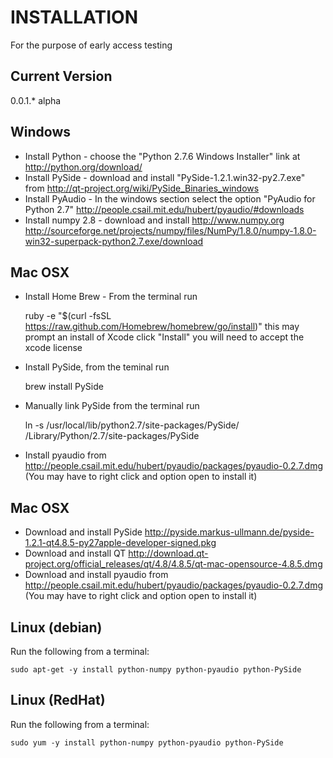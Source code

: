 INSTALLATION 
==============

For the purpose of early access testing


Current Version
---------------
0.0.1.* alpha


Windows
---------------

* Install Python - choose the "Python 2.7.6 Windows Installer" link at http://python.org/download/
* Install PySide - download and install "PySide-1.2.1.win32-py2.7.exe" from  http://qt-project.org/wiki/PySide_Binaries_windows
* Install PyAudio - In the windows section select the option "PyAudio for Python 2.7" http://people.csail.mit.edu/hubert/pyaudio/#downloads
* Install numpy 2.8 - download and install http://www.numpy.org http://sourceforge.net/projects/numpy/files/NumPy/1.8.0/numpy-1.8.0-win32-superpack-python2.7.exe/download


Mac OSX
--------------

* Install Home Brew - From the terminal run

    ruby -e "$(curl -fsSL https://raw.github.com/Homebrew/homebrew/go/install)"
    this may prompt an install of Xcode click "Install" you will need to accept the xcode license

* Install PySide,  from the teminal run

    brew install PySide

* Manually link PySide from the terminal run
    
    ln -s /usr/local/lib/python2.7/site-packages/PySide/ /Library/Python/2.7/site-packages/PySide

* Install pyaudio from http://people.csail.mit.edu/hubert/pyaudio/packages/pyaudio-0.2.7.dmg (You may have to right click and option open to install it)

Mac OSX
-------------------

* Download and install PySide http://pyside.markus-ullmann.de/pyside-1.2.1-qt4.8.5-py27apple-developer-signed.pkg
* Download and install QT http://download.qt-project.org/official_releases/qt/4.8/4.8.5/qt-mac-opensource-4.8.5.dmg
* Download and install pyaudio from http://people.csail.mit.edu/hubert/pyaudio/packages/pyaudio-0.2.7.dmg (You may have to right click and option open to install it)

Linux (debian)
---------------

Run the following from a terminal:
    
    sudo apt-get -y install python-numpy python-pyaudio python-PySide

Linux (RedHat)
---------------

Run the following from a terminal:
    
    sudo yum -y install python-numpy python-pyaudio python-PySide